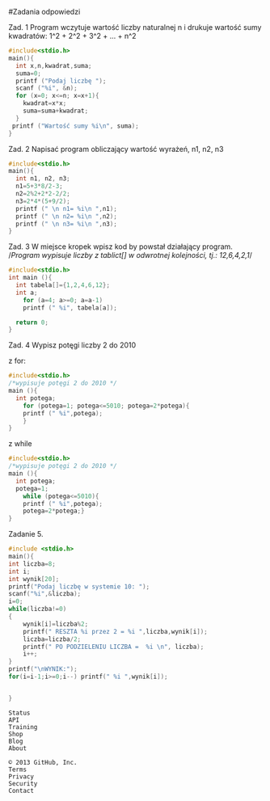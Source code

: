 #Zadania odpowiedzi

Zad. 1
Program wczytuje wartość liczby naturalnej n i drukuje wartość sumy kwadratów:
1^2 + 2^2 + 3^2 + ... + n^2

```c
#include<stdio.h>
main(){
  int x,n,kwadrat,suma;
  suma=0;
  printf ("Podaj liczbę ");
  scanf ("%i", &n);
  for (x=0; x<=n; x=x+1){
    kwadrat=x*x;
    suma=suma+kwadrat;
  }
 printf ("Wartość sumy %i\n", suma);
}
```

Zad. 2
Napisać program obliczający wartość wyrażeń, n1, n2, n3

```c
#include<stdio.h>
main(){
  int n1, n2, n3;
  n1=5+3*8/2-3;
  n2=2%2+2*2-2/2;
  n3=2*4*(5+9/2);
  printf (" \n n1= %i\n ",n1);
  printf (" \n n2= %i\n ",n2);
  printf (" \n n3= %i\n ",n3);
}
```

Zad. 3
W miejsce kropek wpisz kod by powstał działający program.
/*Program wypisuje liczby z tablict[] w odwrotnej kolejności, tj.: 12,6,4,2,1*/


```c
#include<stdio.h>
int main (){
  int tabela[]={1,2,4,6,12};
  int a;
    for (a=4; a>=0; a=a-1)
    printf (" %i", tabela[a]);

  return 0;
}
```

Zad. 4
Wypisz potęgi liczby 2 do 2010

z for:

```c
#include<stdio.h>
/*wypisuje potęgi 2 do 2010 */
main (){
  int potega;
    for (potega=1; potega<=5010; potega=2*potega){
    printf (" %i",potega);
    }
}
```

z while

```c
#include<stdio.h>
/*wypisuje potęgi 2 do 2010 */
main (){
  int potega;
  potega=1;
    while (potega<=5010){
    printf (" %i",potega);
    potega=2*potega;}
}
```

Zadanie 5.

```c
#include <stdio.h>
main(){
int liczba=8;
int i;
int wynik[20];
printf("Podaj liczbę w systemie 10: ");
scanf("%i",&liczba);
i=0;
while(liczba!=0)
{
    wynik[i]=liczba%2;
    printf(" RESZTA %i przez 2 = %i ",liczba,wynik[i]);
    liczba=liczba/2;
    printf(" PO PODZIELENIU LICZBA =  %i \n", liczba);
    i++;
}
printf("\nWYNIK:");
for(i=i-1;i>=0;i--) printf(" %i ",wynik[i]);


}
```


    Status
    API
    Training
    Shop
    Blog
    About

    © 2013 GitHub, Inc.
    Terms
    Privacy
    Security
    Contact


